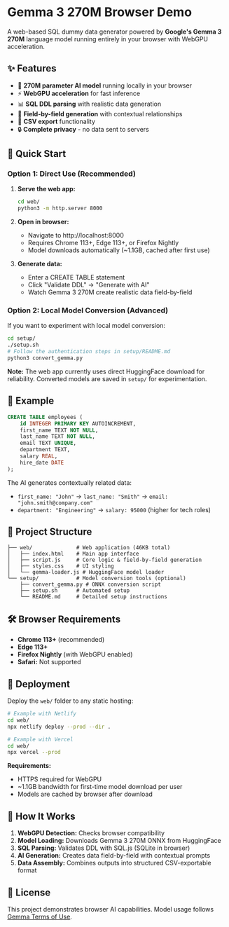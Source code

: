 # Gemma 3 270M Browser Demo

A web-based SQL dummy data generator powered by **Google's Gemma 3 270M** language model running entirely in your browser with WebGPU acceleration.

## ✨ Features

- 🤖 **270M parameter AI model** running locally in your browser
- ⚡ **WebGPU acceleration** for fast inference
- 📊 **SQL DDL parsing** with realistic data generation
- 🔄 **Field-by-field generation** with contextual relationships
- 💾 **CSV export** functionality
- 🔒 **Complete privacy** - no data sent to servers

## 🚀 Quick Start

### Option 1: Direct Use (Recommended)

1. **Serve the web app:**
   ```bash
   cd web/
   python3 -m http.server 8000
   ```

2. **Open in browser:**
   - Navigate to http://localhost:8000
   - Requires Chrome 113+, Edge 113+, or Firefox Nightly
   - Model downloads automatically (~1.1GB, cached after first use)

3. **Generate data:**
   - Enter a CREATE TABLE statement
   - Click "Validate DDL" → "Generate with AI"
   - Watch Gemma 3 270M create realistic data field-by-field

### Option 2: Local Model Conversion (Advanced)

If you want to experiment with local model conversion:

```bash
cd setup/
./setup.sh
# Follow the authentication steps in setup/README.md
python3 convert_gemma.py
```

**Note:** The web app currently uses direct HuggingFace download for reliability. Converted models are saved in `setup/` for experimentation.

## 🧪 Example

```sql
CREATE TABLE employees (
    id INTEGER PRIMARY KEY AUTOINCREMENT,
    first_name TEXT NOT NULL,
    last_name TEXT NOT NULL,
    email TEXT UNIQUE,
    department TEXT,
    salary REAL,
    hire_date DATE
);
```

The AI generates contextually related data:
- `first_name: "John"` → `last_name: "Smith"` → `email: "john.smith@company.com"`
- `department: "Engineering"` → `salary: 95000` (higher for tech roles)

## 📁 Project Structure

```
├── web/              # Web application (46KB total)
│   ├── index.html    # Main app interface  
│   ├── script.js     # Core logic & field-by-field generation
│   ├── styles.css    # UI styling
│   └── gemma-loader.js # HuggingFace model loader
└── setup/            # Model conversion tools (optional)
    ├── convert_gemma.py # ONNX conversion script
    ├── setup.sh      # Automated setup
    └── README.md     # Detailed setup instructions
```

## 🛠️ Browser Requirements

- **Chrome 113+** (recommended)
- **Edge 113+** 
- **Firefox Nightly** (with WebGPU enabled)
- **Safari:** Not supported

## 🚀 Deployment

Deploy the `web/` folder to any static hosting:

```bash
# Example with Netlify
cd web/
npx netlify deploy --prod --dir .

# Example with Vercel  
cd web/
npx vercel --prod
```

**Requirements:**
- HTTPS required for WebGPU
- ~1.1GB bandwidth for first-time model download per user
- Models are cached by browser after download

## 🔧 How It Works

1. **WebGPU Detection:** Checks browser compatibility
2. **Model Loading:** Downloads Gemma 3 270M ONNX from HuggingFace
3. **SQL Parsing:** Validates DDL with SQL.js (SQLite in browser)
4. **AI Generation:** Creates data field-by-field with contextual prompts
5. **Data Assembly:** Combines outputs into structured CSV-exportable format

## 📄 License

This project demonstrates browser AI capabilities. Model usage follows [Gemma Terms of Use](https://ai.google.dev/gemma/terms).